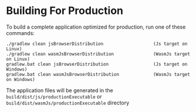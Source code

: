 # Building For Production

To build a complete application optimized for production, run one of these commands:

```
./gradlew clean jsBrowserDistribution                   (Js target on Linux)
./gradlew clean wasmJsBrowserDistribution               (WasmJs target on Linux)
gradlew.bat clean jsBrowserDistribution                 (Js target on Windows)
gradlew.bat clean wasmJsBrowserDistribution             (WasmJs target on Windows)
```

The application files will be generated in the `build/dist/js/productionExecutable` or `build/dist/wasmJs/productionExecutable` directory
